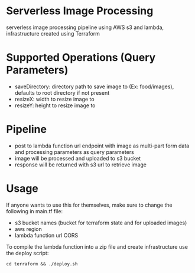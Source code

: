# Serverless Image Processing

serverless image processing pipeline using AWS s3 and lambda, infrastructure created using Terraform

# Supported Operations (Query Parameters)

- saveDirectory: directory path to save image to (Ex: food/images), defaults to root directory if not present
- resizeX: width to resize image to
- resizeY: height to resize image to

# Pipeline

- post to lambda function url endpoint with image as multi-part form data and processing parameters as query parameters
- image will be processed and uploaded to s3 bucket
- response will be returned with s3 url to retrieve image

# Usage

If anyone wants to use this for themselves, make sure to change the following in main.tf file:

- s3 bucket names (bucket for terraform state and for uploaded images)
- aws region
- lambda function url CORS

To compile the lambda function into a zip file and create infrastructure use the deploy script:

```
cd terraform && ./deploy.sh
```
